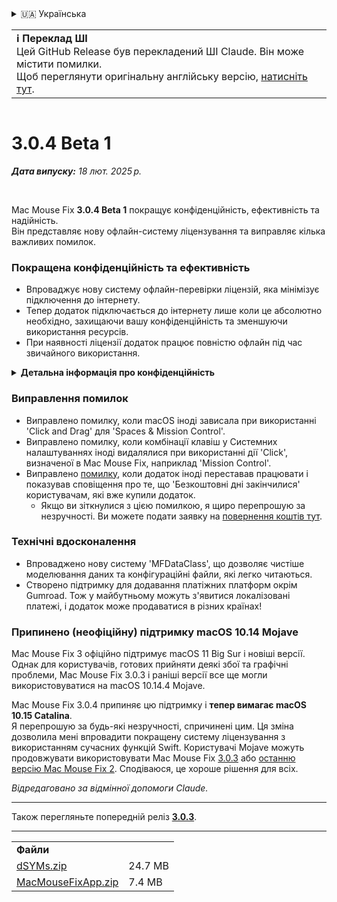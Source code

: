 <details>
<summary>🇺🇦 Українська</summary>

[🇬🇧 English (GitHub Release)](https://github.com/noah-nuebling/mac-mouse-fix/releases/tag/3.0.4-Beta-1)\
[🇦🇩 Català](https://redirect.macmousefix.com/?target=mmf-release&tag=3.0.4-Beta-1&locale=ca)\
[🇩🇪 Deutsch](https://redirect.macmousefix.com/?target=mmf-release&tag=3.0.4-Beta-1&locale=de)\
[🇪🇸 Español](https://redirect.macmousefix.com/?target=mmf-release&tag=3.0.4-Beta-1&locale=es)\
[🇫🇷 Français](https://redirect.macmousefix.com/?target=mmf-release&tag=3.0.4-Beta-1&locale=fr)\
[🇮🇩 Indonesia](https://redirect.macmousefix.com/?target=mmf-release&tag=3.0.4-Beta-1&locale=id)\
[🇮🇹 Italiano](https://redirect.macmousefix.com/?target=mmf-release&tag=3.0.4-Beta-1&locale=it)\
[🇭🇺 Magyar](https://redirect.macmousefix.com/?target=mmf-release&tag=3.0.4-Beta-1&locale=hu)\
[🇳🇱 Nederlands](https://redirect.macmousefix.com/?target=mmf-release&tag=3.0.4-Beta-1&locale=nl)\
[🇵🇱 Polski](https://redirect.macmousefix.com/?target=mmf-release&tag=3.0.4-Beta-1&locale=pl)\
[🇧🇷 Português (Brasil)](https://redirect.macmousefix.com/?target=mmf-release&tag=3.0.4-Beta-1&locale=pt-BR)\
[🇵🇹 Português (Portugal)](https://redirect.macmousefix.com/?target=mmf-release&tag=3.0.4-Beta-1&locale=pt-PT)\
[🇷🇴 Română](https://redirect.macmousefix.com/?target=mmf-release&tag=3.0.4-Beta-1&locale=ro)\
[🇸🇪 Svenska](https://redirect.macmousefix.com/?target=mmf-release&tag=3.0.4-Beta-1&locale=sv)\
[🇻🇳 Tiếng Việt](https://redirect.macmousefix.com/?target=mmf-release&tag=3.0.4-Beta-1&locale=vi)\
[🇹🇷 Türkçe](https://redirect.macmousefix.com/?target=mmf-release&tag=3.0.4-Beta-1&locale=tr)\
[🇨🇿 Čeština](https://redirect.macmousefix.com/?target=mmf-release&tag=3.0.4-Beta-1&locale=cs)\
[🇬🇷 Ελληνικά](https://redirect.macmousefix.com/?target=mmf-release&tag=3.0.4-Beta-1&locale=el)\
[🇷🇺 Русский](https://redirect.macmousefix.com/?target=mmf-release&tag=3.0.4-Beta-1&locale=ru)\
**🇺🇦 Українська**\
[🇮🇱 עברית](https://redirect.macmousefix.com/?target=mmf-release&tag=3.0.4-Beta-1&locale=he)\
[🇸🇦 العربية](https://redirect.macmousefix.com/?target=mmf-release&tag=3.0.4-Beta-1&locale=ar)\
[🇮🇳 हिन्दी](https://redirect.macmousefix.com/?target=mmf-release&tag=3.0.4-Beta-1&locale=hi)\
[🇹🇭 ไทย](https://redirect.macmousefix.com/?target=mmf-release&tag=3.0.4-Beta-1&locale=th)\
[🇨🇳 中文 (简体)](https://redirect.macmousefix.com/?target=mmf-release&tag=3.0.4-Beta-1&locale=zh-Hans)\
[🇨🇳 中文 (繁體)](https://redirect.macmousefix.com/?target=mmf-release&tag=3.0.4-Beta-1&locale=zh-Hant)\
[🇭🇰 中文（香港)](https://redirect.macmousefix.com/?target=mmf-release&tag=3.0.4-Beta-1&locale=zh-HK)\
[🇯🇵 日本語](https://redirect.macmousefix.com/?target=mmf-release&tag=3.0.4-Beta-1&locale=ja)\
[🇰🇷 한국어](https://redirect.macmousefix.com/?target=mmf-release&tag=3.0.4-Beta-1&locale=ko)\
[Help translate Mac Mouse Fix to different languages!](https://github.com/noah-nuebling/mac-mouse-fix/discussions/731)
</details>
<table align=><td>
<b>ℹ️ Переклад ШІ</b><br>
Цей GitHub Release був перекладений ШІ Claude. Він може містити помилки.<br>
Щоб переглянути оригінальну англійську версію, <a href="https://github.com/noah-nuebling/mac-mouse-fix/releases/tag/3.0.4-Beta-1">натисніть тут</a>.
</td></table>

<table></table>

# 3.0.4 Beta 1
***Дата випуску:** 18 лют. 2025 р.*

<br>

Mac Mouse Fix **3.0.4 Beta 1** покращує конфіденційність, ефективність та надійність.\
Він представляє нову офлайн-систему ліцензування та виправляє кілька важливих помилок.

### Покращена конфіденційність та ефективність

- Впроваджує нову систему офлайн-перевірки ліцензій, яка мінімізує підключення до інтернету.
- Тепер додаток підключається до інтернету лише коли це абсолютно необхідно, захищаючи вашу конфіденційність та зменшуючи використання ресурсів.
- При наявності ліцензії додаток працює повністю офлайн під час звичайного використання.

<details>
<summary><b>Детальна інформація про конфіденційність</b></summary>
Попередні версії перевіряли ліцензії онлайн при кожному запуску, потенційно дозволяючи зберігати журнали підключень на сторонніх серверах (GitHub та Gumroad). Нова система усуває непотрібні підключення – після початкової активації ліцензії вона підключається до інтернету лише якщо локальні дані ліцензії пошкоджені.
<br><br>
Хоча я особисто ніколи не записував поведінку користувачів, попередня система теоретично дозволяла стороннім серверам реєструвати IP-адреси та час підключення. Gumroad також міг реєструвати ваш ліцензійний ключ і потенційно пов'язувати його з будь-якою особистою інформацією, яку вони записали про вас під час купівлі Mac Mouse Fix.
<br><br>
Я не врахував ці тонкі проблеми конфіденційності, коли створював оригінальну систему ліцензування, але тепер Mac Mouse Fix максимально приватний та вільний від інтернету!
<br><br>
Також дивіться <a href=https://gumroad.com/privacy>політику конфіденційності Gumroad</a> та мій <a href=https://github.com/noah-nuebling/mac-mouse-fix/issues/976#issuecomment-2140955801>коментар на GitHub</a>.

</details>

### Виправлення помилок

- Виправлено помилку, коли macOS іноді зависала при використанні 'Click and Drag' для 'Spaces & Mission Control'.
- Виправлено помилку, коли комбінації клавіш у Системних налаштуваннях іноді видалялися при використанні дії 'Click', визначеної в Mac Mouse Fix, наприклад 'Mission Control'.
- Виправлено [помилку](https://github.com/noah-nuebling/mac-mouse-fix/issues?q=state%3Aopen%20label%3A%22%27Free%20days%20are%20over%27%20bug%22), коли додаток іноді переставав працювати і показував сповіщення про те, що 'Безкоштовні дні закінчилися' користувачам, які вже купили додаток.
    - Якщо ви зіткнулися з цією помилкою, я щиро перепрошую за незручності. Ви можете подати заявку на [повернення коштів тут](https://redirect.macmousefix.com/?message=&target=mmf-apply-for-refund&locale=uk).

### Технічні вдосконалення

- Впроваджено нову систему 'MFDataClass', що дозволяє чистіше моделювання даних та конфігураційні файли, які легко читаються.
- Створено підтримку для додавання платіжних платформ окрім Gumroad. Тож у майбутньому можуть з'явитися локалізовані платежі, і додаток може продаватися в різних країнах!

### Припинено (неофіційну) підтримку macOS 10.14 Mojave

Mac Mouse Fix 3 офіційно підтримує macOS 11 Big Sur і новіші версії. Однак для користувачів, готових прийняти деякі збої та графічні проблеми, Mac Mouse Fix 3.0.3 і раніші версії все ще могли використовуватися на macOS 10.14.4 Mojave.

Mac Mouse Fix 3.0.4 припиняє цю підтримку і **тепер вимагає macOS 10.15 Catalina**.\
Я перепрошую за будь-які незручності, спричинені цим. Ця зміна дозволила мені впровадити покращену систему ліцензування з використанням сучасних функцій Swift. Користувачі Mojave можуть продовжувати використовувати Mac Mouse Fix [3.0.3](https://redirect.macmousefix.com/?target=mmf-release&tag=3.0.3&locale=uk) або [останню версію Mac Mouse Fix 2](https://redirect.macmousefix.com/?target=mmf2-latest&locale=uk). Сподіваюся, це хороше рішення для всіх.

*Відредаговано за відмінної допомоги Claude.*

---

Також перегляньте попередній реліз [**3.0.3**](https://redirect.macmousefix.com/?target=mmf-release&tag=3.0.3&locale=uk).

---

<table align="start">
<tr>
    <td colspan=2>
        <b>Файли</b>
    </td>
</tr>
<tr>
    <td><a href="https://github.com/noah-nuebling/mac-mouse-fix/releases/download/3.0.4-Beta-1/dSYMs.zip">dSYMs.zip</a></td>
    <td>24.7 MB</td>
</tr>
<tr>
    <td><a href="https://github.com/noah-nuebling/mac-mouse-fix/releases/download/3.0.4-Beta-1/MacMouseFixApp.zip">MacMouseFixApp.zip</a></td>
    <td>7.4 MB</td>
</tr>
</table>